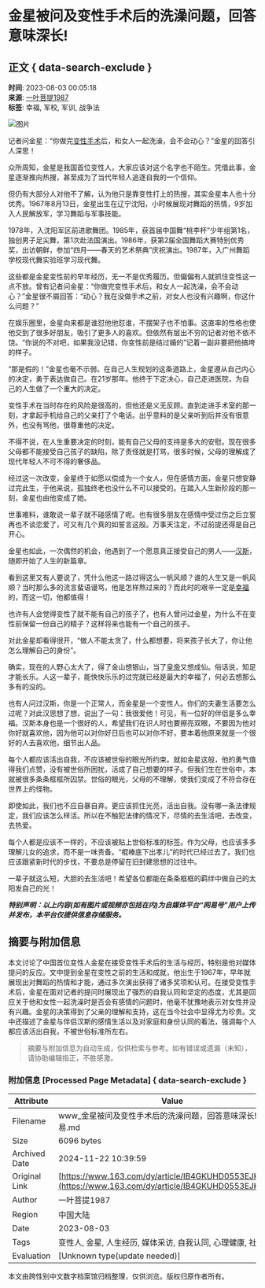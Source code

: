 # 金星被问及变性手术后的洗澡问题，回答意味深长!

## 正文 { data-search-exclude }


**时间**: 2023-08-03 00:05:18  
**来源**: [一叶菩提1987](https://www.163.com/dy/media/T1656896028174.html)  
**标签**: 幸福, 军校, 军训, 战争法

![图片](https://static.ws.126.net/163/f2e/dy_media/dy_media/static/images/ipLocation.f6d00eb.svg)

记者问金星：“你做完[变性](https://ent.163.com/keywords/5/d/53d86027/1.html)[手术](https://ent.163.com/keywords/6/4/624b672f/1.html)后，和女人一起洗澡，会不会动心？”金星的回答引人深思！

众所周知，金星是我国首位变性人，大家应该对这个名字也不陌生。凭借此事，金星逐渐推向热搜，甚至成为了当代年轻人追逐自我的一个信仰。

但仍有大部分人对他不了解，认为他只是靠变性打上的热搜，其实金星本人也十分优秀。1967年8月13日，金星出生在辽宁沈阳，小时候展现对舞蹈的热情，9岁加入人民解放军，学习舞蹈与军事技能。

1978年，入沈阳军区前进歌舞团。1985年，获首届中国舞“桃李杯”少年组第1名，独创男子足尖舞，第1次赴法国演出。1986年，获第2届全国舞蹈大赛特别优秀奖，出访朝鲜，参加“四月——春天的艺术祭典”庆祝演出。1987年，入广州舞蹈学校现代舞实验班学习现代舞。

这些都是金星变性前的早年经历，无一不是优秀履历。但偏偏有人就抓住变性这一点不放。曾有记者问金星：“你做完变性手术后，和女人一起洗澡，会不会动心？”金星很不屑回答：“动心？我在没做手术之前，对女人也没有兴趣啊，你这什么问题？”

在娱乐圈里，金星向来都是谁怼他他怼谁，不摆架子也不怕事。这直率的性格也使他交到了很多好朋友，吸引了更多人的喜欢。但依然有层出不穷的记者对他不依不饶。“你说的不对吧，如果我没记错，你变性前是结过婚的”记着一副非要把他搞垮的样子。

“那是假的！”金星也毫不示弱。在自己人生规划的这条道路上，金星遵从自己内心的决定，勇于表达做自己。在21岁那年。他终于下定决心，自己走进医院，为自己的人生做了一个重大的决定。

变性手术在当时存在的风险是很高的，但他还是义无反顾。直到走进手术室的那一刻，才拿起手机给自己的父亲打了个电话。出乎意料的是父亲听到后并没有很意外，也没有骂他，很尊重他的决定。

不得不说，在人生重要决定的时刻，能有自己父母的支持是多大的安慰。现在很多父母都不能接受自己孩子的缺陷，除了责怪就是打骂，很多时候，父母的理解成了现代年轻人不可不得的奢侈品。

经过这一次改变，金星终于如愿以偿成为一个女人，但在感情方面，金星只想安静过完此生，于他来说，孤独终老也没什么不可以接受的。在踏入人生新阶段的那一刻，金星也由他变成了她。

世事难料，谁敢说一辈子就不碰感情了呢。也有很多朋友在感情中受过伤之后立誓再也不谈恋爱了，可又有几个真的如誓言这般。万事天注定，不过前提还得是自己开心。

金星也如此，一次偶然的机会，他遇到了一个愿意真正接受自己的男人——[汉斯](https://ent.163.com/keywords/6/4/6c4965af/1.html)，随即开始了人生的新篇章。

看到这里又有人要说了，凭什么他这一路过得这么一帆风顺？谁的人生又是一帆风顺？当时那么多的流言蜚语谩骂，他是怎样熬过来的？而此时的艰辛一定是[幸福](https://ent.163.com/keywords/5/7/5e78798f/1.html)的，而这一切，他都值得！

也许有人会觉得变性了就不能有自己的孩子了，也有人曾问过金星，为什么不在变性前保留一份自己的精子？这样将来也能有一个自己的孩子。

对此金星却看得很开，“做人不能太贪了，什么都想要，将来孩子长大了，你让他怎么理解自己的身份”。

确实，现在的人野心太大了，得了金山想银山，当了[皇帝](https://ent.163.com/keywords/7/8/76875e1d/1.html)又想成仙。俗话说，知足才能长乐。人这一辈子，能快快乐乐的过完就已经是最大的幸福了，何必去想那么多有的没的。

也有人问过汉斯，你是一个正常人，而金星是一个变性人。你们的夫妻生活要怎么过呢？对此汉思想了想，说出了一句：我很爱他！可见，有一位好的伴侣是多么幸福。汉斯本身也是一个很好的人，希望我们在识人时也要擦亮双眼，不要因为他对你好就喜欢他，因为他可以对你好日后也可以对你不好，要本着他原来就是一个很好的人去喜欢他，细节出人品。

每个人都应该活出自我，不应该被世俗的眼光所约束。就如金星这般，他的勇气值得我们点赞，没有被世俗所困扰，活成了自己想要的样子。但我们生在世俗中，本就被很多条条框框所囚禁。世俗的眼光，父母的不理解，使我们变成了不符合存在世界上的怪物。

即使如此，我们也不应自暴自弃。更应该抓住光亮，活出自我。没有哪一条法律规定，我们应该怎么样活。所以在不触犯法律的情况下，尽情的去生活吧，去改变，去热爱。

每个人都是应该不一样的，不应该被贴上世俗标准的标签。作为父母，也应该多多理解儿女的追求，而不是一味责备。“棍棒底下出孝儿”的时代已经过去了。我们也应该跟紧新时代的步伐，不要总是停留在旧封建思想的过往中。

一辈子就这么短，大胆的去生活吧！希望各位都能在条条框框的羁绊中做自己的太阳发自己的光！

***特别声明：以上内容(如有图片或视频亦包括在内)为自媒体平台“网易号”用户上传并发布，本平台仅提供信息存储服务。***

## 摘要与附加信息

<!-- tcd_abstract -->
本文讨论了中国首位变性人金星在接受变性手术后的生活与经历，特别是他对媒体提问的反应。文中提到金星在变性之前的生活和成就，他出生于1967年，早年就展现出对舞蹈的热情和才能，通过多次演出获得了诸多奖项和认可。在接受变性手术后，金星在面对记者的提问时展现出了强烈的自我认同和坚定的态度，尤其是回应关于他和女性一起洗澡时是否会有感情的问题时，他毫不犹豫地表示对女性并没有兴趣。金星的决策得到了父亲的理解和支持，这在当今社会中显得尤为珍贵。文中还描述了金星与伴侣汉斯的感情生活以及对家庭和身份认同的看法，强调每个人都应该活出自我，不被世俗标准所左右。
<!-- tcd_abstract_end -->

> 摘要与附加信息为自动生成，仅供检索与参考。如有错误或遗漏（未知），请协助编辑指正，不胜感激。

### 附加信息 [Processed Page Metadata] { data-search-exclude }

| Attribute       | Value                                  |
|-----------------|----------------------------------------|
| Filename        | www_金星被问及变性手术后的洗澡问题，回答意味深长!_-_网易.md                             |
| Size            | 6096 bytes                           |
| Archived Date   | 2024-11-22 10:39:59                             |
| Original Link   | [https://www.163.com/dy/article/IB4GKUHD0553EJKO.html](https://www.163.com/dy/article/IB4GKUHD0553EJKO.html)                       |
| Author          | 一叶菩提1987                               |
| Region          | 中国大陆                               |
| Date            | 2023-08-03                                 |
| Tags            | 变性人, 金星, 人生经历, 媒体采访, 自我认同, 心理健康, 社会接受                                 |
| Evaluation            | [Unknown type(update needed)]                                 |
<!-- tcd_table_end -->

本文由跨性别中文数字档案馆归档整理，仅供浏览。版权归原作者所有。

